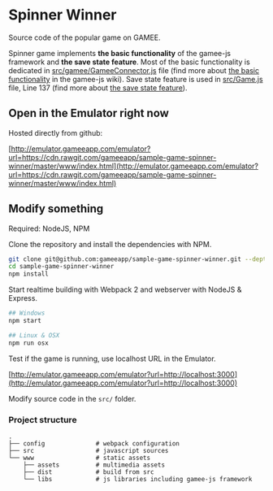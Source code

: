 # Spinner Winner 

Source code of the popular game on GAMEE. 

Spinner game implements **the basic functionality** of the gamee-js framework and **the save state feature**. 
Most of the basic functionality is dedicated in [src/gamee/GameeConnector.js](https://github.com/gameeapp/sample-game-spinner-winner/blob/master/src/gamee/GameeConnector.js) file (find more about [the basic functionality](https://github.com/gameeapp/gamee-js/wiki/basic-usage) in the gamee-js wiki).
Save state feature is used in [src/Game.js](https://github.com/gameeapp/sample-game-spinner-winner/blob/1b98338af5d3230ad419f4297cf42aaec3fb1b78/src/Game.js#L137-L146) file, Line 137 (find more about [the save state feature](https://github.com/gameeapp/gamee-js/wiki/advanced-usage#gameegamesave)).

## Open in the Emulator right now

Hosted directly from github:

[http://emulator.gameeapp.com/emulator?url=https://cdn.rawgit.com/gameeapp/sample-game-spinner-winner/master/www/index.html](http://emulator.gameeapp.com/emulator?url=https://cdn.rawgit.com/gameeapp/sample-game-spinner-winner/master/www/index.html) 

## Modify something

Required: NodeJS, NPM

Clone the repository and install the dependencies with NPM.

```bash
git clone git@github.com:gameeapp/sample-game-spinner-winner.git --depth 1
cd sample-game-spinner-winner
npm install
```

Start realtime building with Webpack 2 and webserver with NodeJS & Express. 

```bash
## Windows 
npm start

## Linux & OSX
npm run osx
```

Test if the game is running, use localhost URL in the Emulator. 

[http://emulator.gameeapp.com/emulator?url=http://localhost:3000](http://emulator.gameeapp.com/emulator?url=http://localhost:3000) 

Modify source code in the `src/` folder.

### Project structure

```
.
├── config              # webpack configuration
├── src                 # javascript sources
└── www                 # static assets
    ├── assets          # multimedia assets
    ├── dist            # build from src
    └── libs            # js libraries including gamee-js framework
```
